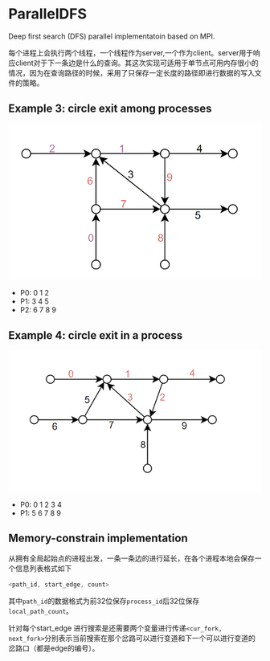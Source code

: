 # ParallelDFS
Deep first search (DFS) parallel implementatoin based on MPI.

每个进程上会执行两个线程，一个线程作为server,一个作为client。server用于响应client对于下一条边是什么的查询。其这次实现可适用于单节点可用内存很小的情况，因为在查询路径的时候，采用了只保存一定长度的路径即进行数据的写入文件的策略。

## Example 3: circle exit among processes

![example3](./imgs/example3.png)

+ P0: 0 1 2
+ P1: 3 4 5
+ P2: 6 7 8 9


## Example 4: circle exit in a process

![example4](./imgs/example4.png)

+ P0: 0 1 2 3 4
+ P1: 5 6 7 8 9


## Memory-constrain implementation
从拥有全局起始点的进程出发，一条一条边的进行延长，在各个进程本地会保存一个信息列表格式如下
```c++
<path_id, start_edge, count>
```
其中`path_id`的数据格式为前32位保存`process_id`后32位保存`local_path_count`。

针对每个start_edge 进行搜索是还需要两个变量进行传递`<cur_fork, next_fork>`分别表示当前搜索在那个岔路可以进行变道和下一个可以进行变道的岔路口（都是edge的编号）。
